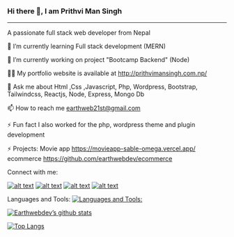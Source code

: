 ### Hi there 👋, I am Prithvi Man Singh
<hr>

A passionate full stack web developer from Nepal

🌱 I’m currently learning Full stack development (MERN)

🔭 I’m currently working on project "Bootcamp Backend" (Node)

👨‍💻 My portfolio website is available at http://prithvimansingh.com.np/

💬 Ask me about Html ,Css ,Javascript, Php, Wordpress, Bootstrap, Tailwindcss, Reactjs, Node, Express, Mongo Db

📫 How to reach me earthweb21st@gmail.com

⚡ Fun fact I also worked for the php, wordpress theme and plugin development

⚡ Projects: Movie app https://movieapp-sable-omega.vercel.app/
            ecommerce https://github.com/earthwebdev/ecommerce

Connect with me:
<!-- display the social media buttons in your README -->

[![alt text][1.1]][1]
[![alt text][2.1]][2]
[![alt text][3.1]][3]
[![alt text][4.1]][4]

<!-- icons with padding -->

[1.1]: https://img.icons8.com/?size=1x&id=32323&format=png (instagram icon with padding)
[2.1]: https://img.icons8.com/?size=1x&id=118497&format=png (facebook icon with padding)
[3.1]: https://img.icons8.com/?size=1x&id=13930&format=png (linkedin icon with padding)
[4.1]: https://img.icons8.com/?size=1x&id=63777&format=png (github icon with padding)

<!-- links to your social media accounts -->
<!-- update these accordingly -->

[1]: https://www.instagram.com/pmsingh21st/
[2]: https://www.facebook.com/prithvi.singh.735
[3]: https://np.linkedin.com/in/prithvi-singh-83782768
[4]: https://github.com/earthwebdev

Languages and Tools:
[![Languages and Tools:<br>](https://skillicons.dev/icons?i=html,css,js,react,express,mongo,nodejs,php,wordpress)](https://skillicons.dev)

[![Earthwebdev’s github stats<br>](https://github-readme-stats.vercel.app/api?username=earthwebdev)](https://github.com/earthwebdev)

[![Top Langs<br>](https://github-readme-stats.vercel.app/api/top-langs/?username=earthwebdev&layout=compact)](https://github.com/earthwebdev)

<!--
**earthwebdev/earthwebdev** is a ✨ _special_ ✨ repository because its `README.md` (this file) appears on your GitHub profile.

Here are some ideas to get you started:

- 🔭 I’m currently working on ...
- 🌱 I’m currently learning ...
- 👯 I’m looking to collaborate on ...
- 🤔 I’m looking for help with ...
- 💬 Ask me about ...
- 📫 How to reach me: ...
- 😄 Pronouns: ...
- ⚡ Fun fact: ...
-->
